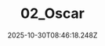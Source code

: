 ---
title: "02_Oscar"
description: ""
image: "/uploads/photos/0007-02_Oscar.webp"
display: "/uploads/photos/0007-02_Oscar-display.webp"
thumbnail: "/uploads/photos/0007-02_Oscar-thumb.webp"
width: 6000
height: 4000
featured: false
date: 2025-10-30T08:46:18.248Z
order: 0
---